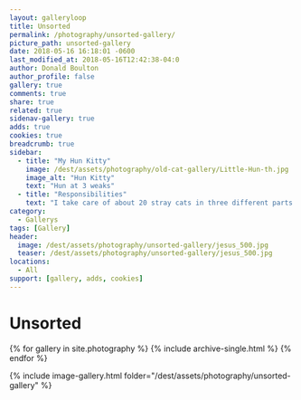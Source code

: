 ```yaml
---
layout: galleryloop
title: Unsorted
permalink: /photography/unsorted-gallery/
picture_path: unsorted-gallery
date: 2018-05-16 16:18:01 -0600
last_modified_at: 2018-05-16T12:42:38-04:0
author: Donald Boulton
author_profile: false
gallery: true
comments: true
share: true
related: true
sidenav-gallery: true
adds: true
cookies: true
breadcrumb: true
sidebar:
  - title: "My Hun Kitty"
    image: /dest/assets/photography/old-cat-gallery/Little-Hun-th.jpg
    image_alt: "Hun Kitty"
    text: "Hun at 3 weaks"
  - title: "Responsibilities"
    text: "I take care of about 20 stray cats in three different parts of OKC and any kitty that comes my way."
category:
  - Gallerys
tags: [Gallery]
header:
  image: /dest/assets/photography/unsorted-gallery/jesus_500.jpg
  teaser: /dest/assets/photography/unsorted-gallery/jesus_500.jpg
locations:
  - All
support: [gallery, adds, cookies]
---
```

# Unsorted

{% for gallery in site.photography %}
  {% include archive-single.html %}
{% endfor %}

{% include image-gallery.html folder="/dest/assets/photography/unsorted-gallery" %}
